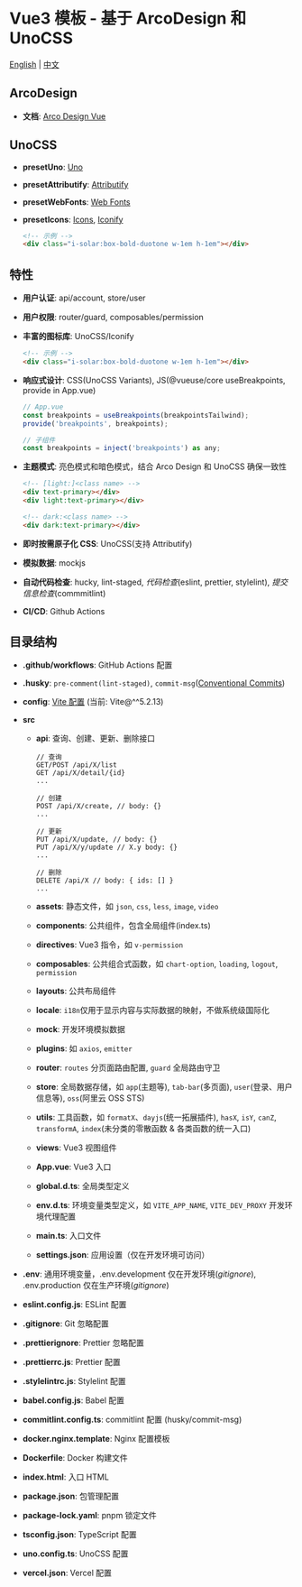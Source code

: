 # Vue3 模板 - 基于 ArcoDesign 和 UnoCSS

[English](README.md) | [中文](README.zh-CN.md)

## ArcoDesign

- **文档**: [Arco Design Vue](https://arco.design/vue/docs)

## UnoCSS

- **presetUno**: [Uno](https://unocss.dev/presets/uno)

- **presetAttributify**: [Attributify](https://unocss.dev/presets/attributify)

- **presetWebFonts**: [Web Fonts](https://unocss.dev/presets/web-fonts)

- **presetIcons**: [Icons](https://unocss.dev/presets/icons), [Iconify](https://icon-sets.iconify.design/)
  ```html
  <!-- 示例 -->
  <div class="i-solar:box-bold-duotone w-1em h-1em"></div>
  ```

## 特性

- **用户认证**: api/account, store/user

- **用户权限**: router/guard, composables/permission

- **丰富的图标库**: UnoCSS/Iconify

  ```html
  <!-- 示例 -->
  <div class="i-solar:box-bold-duotone w-1em h-1em"></div>
  ```

- **响应式设计**: CSS(UnoCSS Variants), JS(@vueuse/core useBreakpoints, provide in App.vue)

  ```js
  // App.vue
  const breakpoints = useBreakpoints(breakpointsTailwind);
  provide('breakpoints', breakpoints);

  // 子组件
  const breakpoints = inject('breakpoints') as any;
  ```

- **主题模式**: 亮色模式和暗色模式，结合 Arco Design 和 UnoCSS 确保一致性

  ```html
  <!-- [light:]<class name> -->
  <div text-primary></div>
  <div light:text-primary></div>

  <!-- dark:<class name> -->
  <div dark:text-primary></div>
  ```

- **即时按需原子化 CSS**: UnoCSS(支持 Attributify)

- **模拟数据**: mockjs

- **自动代码检查**: hucky, lint-staged, _代码检查_(eslint, prettier, stylelint), _提交信息检查_(commmitlint)

- **CI/CD**: Github Actions

## 目录结构

- **.github/workflows**: GitHub Actions 配置

- **.husky**: `pre-comment(lint-staged)`, `commit-msg`([Conventional Commits](https://www.conventionalcommits.org/zh-hans/v1.0.0/))

- **config**: [Vite 配置](https://cn.vitejs.dev/config/) (当前: Vite@^^5.2.13)

- **src**

  - **api**: 查询、创建、更新、删除接口

    ```http
    // 查询
    GET/POST /api/X/list
    GET /api/X/detail/{id}
    ...

    // 创建
    POST /api/X/create, // body: {}
    ...

    // 更新
    PUT /api/X/update, // body: {}
    PUT /api/X/y/update // X.y body: {}
    ...

    // 删除
    DELETE /api/X // body: { ids: [] }
    ...
    ```

  - **assets**: 静态文件，如 `json`, `css`, `less`, `image`, `video`

  - **components**: 公共组件，包含全局组件(index.ts)

  - **directives**: Vue3 指令，如 `v-permission`

  - **composables**: 公共组合式函数，如 `chart-option`, `loading`, `logout`, `permission`

  - **layouts**: 公共布局组件

  - **locale**: `i18n`仅用于显示内容与实际数据的映射，不做系统级国际化

  - **mock**: 开发环境模拟数据

  - **plugins**: 如 `axios`, `emitter`

  - **router**: `routes` 分页面路由配置, `guard` 全局路由守卫

  - **store**: 全局数据存储，如 `app`(主题等), `tab-bar`(多页面), `user`(登录、用户信息等), `oss`(阿里云 OSS STS)

  - **utils**: 工具函数，如 `formatX`、`dayjs`(统一拓展插件), `hasX`, `isY`, `canZ`, `transformA`, `index`(未分类的零散函数 & 各类函数的统一入口)

  - **views**: Vue3 视图组件

  - **App.vue**: Vue3 入口

  - **global.d.ts**: 全局类型定义

  - **env.d.ts**: 环境变量类型定义，如 `VITE_APP_NAME`, `VITE_DEV_PROXY` 开发环境代理配置

  - **main.ts**: 入口文件

  - **settings.json**: 应用设置（仅在开发环境可访问）

- **.env**: 通用环境变量，.env.development 仅在开发环境(_gitignore_), .env.production 仅在生产环境(_gitignore_)

- **eslint.config.js**: ESLint 配置

- **.gitignore**: Git 忽略配置

- **.prettierignore**: Prettier 忽略配置

- **.prettierrc.js**: Prettier 配置

- **.stylelintrc.js**: Stylelint 配置

- **babel.config.js**: Babel 配置

- **commitlint.config.ts**: commitlint 配置 (husky/commit-msg)

- **docker.nginx.template**: Nginx 配置模板

- **Dockerfile**: Docker 构建文件

- **index.html**: 入口 HTML

- **package.json**: 包管理配置

- **package-lock.yaml**: pnpm 锁定文件

- **tsconfig.json**: TypeScript 配置

- **uno.config.ts**: UnoCSS 配置

- **vercel.json**: Vercel 配置
